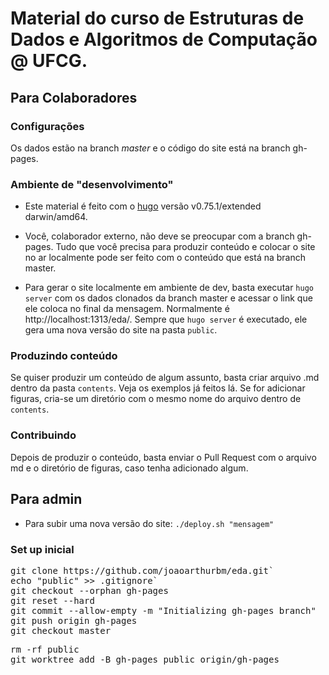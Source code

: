 # Material do curso de Estruturas de Dados e Algoritmos de Computação @ UFCG.


## Para Colaboradores

### Configurações

Os dados estão na branch *master* e o código do site está na branch gh-pages.

### Ambiente de "desenvolvimento"

* Este material é feito com o [hugo](https://gohugo.io/) versão v0.75.1/extended darwin/amd64.

* Você, colaborador externo, não deve se preocupar com a branch gh-pages. Tudo que você precisa para produzir conteúdo e colocar o site no ar localmente pode ser feito com
o conteúdo que está na branch master.

* Para gerar o site localmente em ambiente de dev, basta executar `hugo server` com os dados clonados da branch master e acessar o link que ele coloca no final da mensagem. Normalmente é http://localhost:1313/eda/.
Sempre que `hugo server` é executado, ele gera uma nova versão do site na pasta `public`.

### Produzindo conteúdo

Se quiser produzir um conteúdo de algum assunto, basta criar arquivo .md dentro da pasta `contents`. Veja os exemplos já feitos lá. Se for adicionar figuras, cria-se um diretório com o mesmo
nome do arquivo dentro de `contents`.

### Contribuindo

Depois de produzir o conteúdo, basta enviar o Pull Request com o arquivo md e o diretório de figuras, caso tenha adicionado algum.

## Para admin

* Para subir uma nova versão do site: `./deploy.sh "mensagem"`

### Set up inicial

<pre>
git clone https://github.com/joaoarthurbm/eda.git`
echo "public" >> .gitignore`
git checkout --orphan gh-pages
git reset --hard
git commit --allow-empty -m "Initializing gh-pages branch"
git push origin gh-pages
git checkout master
</pre>

<pre>
rm -rf public
git worktree add -B gh-pages public origin/gh-pages
</pre>
